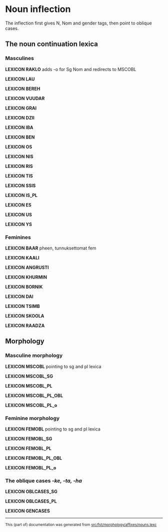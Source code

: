 # Noun inflection
The inflection first gives N, Nom and gender tags, then point to oblique cases.

## The noun continuation lexica

### Masculines

**LEXICON RAKLO** adds -o for Sg Nom and redirects to MSCOBL

**LEXICON LAU** 

**LEXICON BEREH** 

**LEXICON VUUDAR** 

**LEXICON GRAI** 

**LEXICON DZII** 

**LEXICON IBA** 

**LEXICON BEN** 

**LEXICON OS** 

**LEXICON NIS** 

**LEXICON RIS** 

**LEXICON TIS** 

**LEXICON SSIS** 

**LEXICON IS_PL** 

**LEXICON ES** 

**LEXICON US** 

**LEXICON YS** 

### Feminines

**LEXICON BAAR** pheen, tunnuksettomat fem

**LEXICON KAALI** 

**LEXICON ANGRUSTI** 

**LEXICON KHURMIN** 

**LEXICON BORNIK** 

**LEXICON DAI** 

**LEXICON TSIMB** 

**LEXICON SKOOLA** 

**LEXICON RAADZA** 

## Morphology

### Masculine morphology

**LEXICON MSCOBL** pointing to sg and pl lexica

**LEXICON MSCOBL_SG** 

**LEXICON MSCOBL_PL** 

**LEXICON MSCOBL_PL_OBL** 

**LEXICON MSCOBL_PL_o** 

### Feminine morphology

**LEXICON FEMOBL** pointing to sg and pl lexica

**LEXICON FEMOBL_SG** 

**LEXICON FEMOBL_PL** 

**LEXICON FEMOBL_PL_OBL** 

**LEXICON FEMOBL_PL_o** 

### The oblique cases *-ke, -ta, -ha*

**LEXICON OBLCASES_SG** 

**LEXICON OBLCASES_PL** 

**LEXICON GENCASES** 

* * *

<small>This (part of) documentation was generated from [src/fst/morphology/affixes/nouns.lexc](https://github.com/giellalt/lang-rmf/blob/main/src/fst/morphology/affixes/nouns.lexc)</small>
